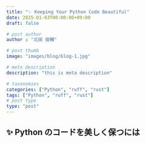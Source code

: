 ```yaml
---
title: "✨️ Keeping Your Python Code Beautiful"
date: 2025-01-03T00:00:00+09:00
draft: false

# post author
author : "北田 俊輔"

# post thumb
image: "images/blog/blog-1.jpg"

# meta description
description: "this is meta description"

# taxonomies
categories: ["Python", "ruff", "rust"]
tags: ["Python", "ruff", "rust"]
# post type
type: "post"
---
```


## ✨️ Python のコードを美しく保つには
